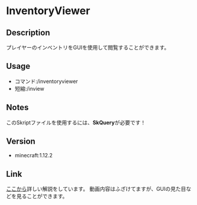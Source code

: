 # InventoryViewer

## Description
プレイヤーのインベントリをGUIを使用して閲覧することができます。

## Usage
- コマンド:/inventoryviewer
- 短縮:/inview

## Notes
このSkriptファイルを使用するには、**SkQuery**が必要です！

## Version
- minecraft:1.12.2

## Link
[ここから](https://www.youtube.com/watch?v=3YCMrE2XWwA)詳しい解説をしています。
動画内容はふざけてますが、GUIの見た目などを見ることができます。